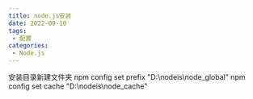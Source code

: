 ```yaml
---
title: node.js安装
date: 2022-09-10
tags:
 - 配置
categories: 
 - Node.js
---
```


安装目录新建文件夹
npm config set prefix "D:\nodeis\node_global"
npm config set cache "D:\nodeis\node_cache"

